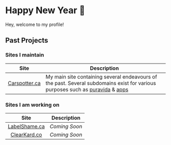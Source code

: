 # Happy New Year :tada:

Hey, welcome to my profile!

## Past Projects

### Sites I maintain
Site | Description
:-:|---
| [Carspotter.ca][CSD] | My main site containing several endeavours of the past. Several subdomains exist for various purposes such as [puravida][PVCSD] & [apps][ACSD] |

### Sites I am working on

Site | Description
:-:|---
| [LabelShame.ca][LS] | _Coming Soon_ |
| [ClearKard.co][CKCO] | _Coming Soon_ |


[CSD]: https://carspotter.ca "Carspotter Daily Photography"
  [PVCSD]: https://puravida.carspotter.ca "Photos of Costa Rican wildlife"
  [ACSD]: https://apps.carspotter.ca "My Apps"
[LS]: https://labelshame.ca "LabelShame"
[CKCO]: https://clearkard.co "ClearKard Co."
